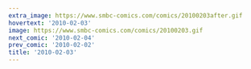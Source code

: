 ```yaml
---
extra_image: https://www.smbc-comics.com/comics/20100203after.gif
hovertext: '2010-02-03'
image: https://www.smbc-comics.com/comics/20100203.gif
next_comic: '2010-02-04'
prev_comic: '2010-02-02'
title: '2010-02-03'
---
```


